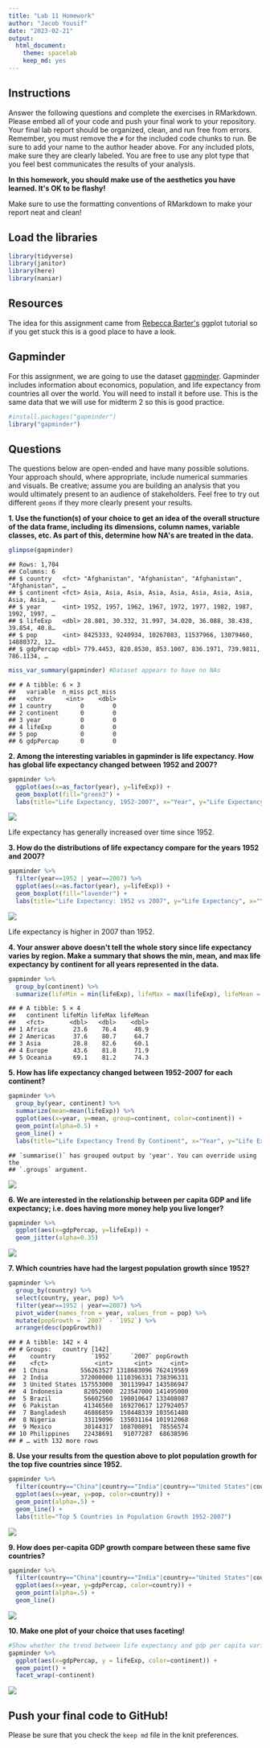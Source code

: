 ```yaml
---
title: "Lab 11 Homework"
author: "Jacob Yousif"
date: "2023-02-21"
output:
  html_document: 
    theme: spacelab
    keep_md: yes
---
```




## Instructions

Answer the following questions and complete the exercises in RMarkdown. Please embed all of your code and push your final work to your repository. Your final lab report should be organized, clean, and run free from errors. Remember, you must remove the `#` for the included code chunks to run. Be sure to add your name to the author header above. For any included plots, make sure they are clearly labeled. You are free to use any plot type that you feel best communicates the results of your analysis.

**In this homework, you should make use of the aesthetics you have learned. It's OK to be flashy!**

Make sure to use the formatting conventions of RMarkdown to make your report neat and clean!

## Load the libraries


```r
library(tidyverse)
library(janitor)
library(here)
library(naniar)
```

## Resources

The idea for this assignment came from [Rebecca Barter's](http://www.rebeccabarter.com/blog/2017-11-17-ggplot2_tutorial/) ggplot tutorial so if you get stuck this is a good place to have a look.

## Gapminder

For this assignment, we are going to use the dataset [gapminder](https://cran.r-project.org/web/packages/gapminder/index.html). Gapminder includes information about economics, population, and life expectancy from countries all over the world. You will need to install it before use. This is the same data that we will use for midterm 2 so this is good practice.


```r
#install.packages("gapminder")
library("gapminder")
```

## Questions

The questions below are open-ended and have many possible solutions. Your approach should, where appropriate, include numerical summaries and visuals. Be creative; assume you are building an analysis that you would ultimately present to an audience of stakeholders. Feel free to try out different `geoms` if they more clearly present your results.

**1. Use the function(s) of your choice to get an idea of the overall structure of the data frame, including its dimensions, column names, variable classes, etc. As part of this, determine how NA's are treated in the data.**


```r
glimpse(gapminder)
```

```
## Rows: 1,704
## Columns: 6
## $ country   <fct> "Afghanistan", "Afghanistan", "Afghanistan", "Afghanistan", …
## $ continent <fct> Asia, Asia, Asia, Asia, Asia, Asia, Asia, Asia, Asia, Asia, …
## $ year      <int> 1952, 1957, 1962, 1967, 1972, 1977, 1982, 1987, 1992, 1997, …
## $ lifeExp   <dbl> 28.801, 30.332, 31.997, 34.020, 36.088, 38.438, 39.854, 40.8…
## $ pop       <int> 8425333, 9240934, 10267083, 11537966, 13079460, 14880372, 12…
## $ gdpPercap <dbl> 779.4453, 820.8530, 853.1007, 836.1971, 739.9811, 786.1134, …
```

```r
miss_var_summary(gapminder) #Dataset appears to have no NAs
```

```
## # A tibble: 6 × 3
##   variable  n_miss pct_miss
##   <chr>      <int>    <dbl>
## 1 country        0        0
## 2 continent      0        0
## 3 year           0        0
## 4 lifeExp        0        0
## 5 pop            0        0
## 6 gdpPercap      0        0
```

**2. Among the interesting variables in gapminder is life expectancy. How has global life expectancy changed between 1952 and 2007?**


```r
gapminder %>% 
  ggplot(aes(x=as_factor(year), y=lifeExp)) +
  geom_boxplot(fill="green3") +
  labs(title="Life Expectancy, 1952-2007", x="Year", y="Life Expectancy")
```

![](lab11_hw_files/figure-html/unnamed-chunk-4-1.png)<!-- -->

Life expectancy has generally increased over time since 1952.

**3. How do the distributions of life expectancy compare for the years 1952 and 2007?**


```r
gapminder %>% 
  filter(year==1952 | year==2007) %>% 
  ggplot(aes(x=as.factor(year), y=lifeExp)) +
  geom_boxplot(fill="lavender") +
  labs(title="Life Expectancy: 1952 vs 2007", y="Life Expectancy", x="Year")
```

![](lab11_hw_files/figure-html/unnamed-chunk-5-1.png)<!-- -->

Life expectancy is higher in 2007 than 1952. 

**4. Your answer above doesn't tell the whole story since life expectancy varies by region. Make a summary that shows the min, mean, and max life expectancy by continent for all years represented in the data.**

```r
gapminder %>% 
  group_by(continent) %>% 
  summarize(lifeMin = min(lifeExp), lifeMax = max(lifeExp), lifeMean = mean(lifeExp))
```

```
## # A tibble: 5 × 4
##   continent lifeMin lifeMax lifeMean
##   <fct>       <dbl>   <dbl>    <dbl>
## 1 Africa       23.6    76.4     48.9
## 2 Americas     37.6    80.7     64.7
## 3 Asia         28.8    82.6     60.1
## 4 Europe       43.6    81.8     71.9
## 5 Oceania      69.1    81.2     74.3
```

**5. How has life expectancy changed between 1952-2007 for each continent?**

```r
gapminder %>% 
  group_by(year, continent) %>%
  summarize(mean=mean(lifeExp)) %>% 
  ggplot(aes(x=year, y=mean, group=continent, color=continent)) +
  geom_point(alpha=0.5) +
  geom_line() +
  labs(title="Life Expectancy Trend By Continent", x="Year", y="Life Expectancy")
```

```
## `summarise()` has grouped output by 'year'. You can override using the
## `.groups` argument.
```

![](lab11_hw_files/figure-html/unnamed-chunk-7-1.png)<!-- -->

**6. We are interested in the relationship between per capita GDP and life expectancy; i.e. does having more money help you live longer?**

```r
gapminder %>% 
  ggplot(aes(x=gdpPercap, y=lifeExp)) +
  geom_jitter(alpha=0.35)
```

![](lab11_hw_files/figure-html/unnamed-chunk-8-1.png)<!-- -->

**7. Which countries have had the largest population growth since 1952?**

```r
gapminder %>% 
  group_by(country) %>% 
  select(country, year, pop) %>% 
  filter(year==1952 | year==2007) %>% 
  pivot_wider(names_from = year, values_from = pop) %>% 
  mutate(popGrowth = `2007` - `1952`) %>% 
  arrange(desc(popGrowth))
```

```
## # A tibble: 142 × 4
## # Groups:   country [142]
##    country          `1952`     `2007` popGrowth
##    <fct>             <int>      <int>     <int>
##  1 China         556263527 1318683096 762419569
##  2 India         372000000 1110396331 738396331
##  3 United States 157553000  301139947 143586947
##  4 Indonesia      82052000  223547000 141495000
##  5 Brazil         56602560  190010647 133408087
##  6 Pakistan       41346560  169270617 127924057
##  7 Bangladesh     46886859  150448339 103561480
##  8 Nigeria        33119096  135031164 101912068
##  9 Mexico         30144317  108700891  78556574
## 10 Philippines    22438691   91077287  68638596
## # … with 132 more rows
```

**8. Use your results from the question above to plot population growth for the top five countries since 1952.**

```r
gapminder %>% 
  filter(country=="China"|country=="India"|country=="United States"|country=="Indonesia"|country=="Brazil") %>% 
  ggplot(aes(x=year, y=pop, color=country)) +
  geom_point(alpha=.5) + 
  geom_line() +
  labs(title="Top 5 Countries in Population Growth 1952-2007")
```

![](lab11_hw_files/figure-html/unnamed-chunk-10-1.png)<!-- -->

**9. How does per-capita GDP growth compare between these same five countries?**

```r
gapminder %>% 
  filter(country=="China"|country=="India"|country=="United States"|country=="Indonesia"|country=="Brazil") %>%
  ggplot(aes(x=year, y=gdpPercap, color=country)) +
  geom_point(alpha=.5) + 
  geom_line()
```

![](lab11_hw_files/figure-html/unnamed-chunk-11-1.png)<!-- -->

**10. Make one plot of your choice that uses faceting!**

```r
#Show whether the trend between life expectancy and gdp per capita varies by continent
gapminder %>% 
  ggplot(aes(x=gdpPercap, y = lifeExp, color=continent)) +
  geom_point() +
  facet_wrap(~continent) 
```

![](lab11_hw_files/figure-html/unnamed-chunk-12-1.png)<!-- -->

## Push your final code to GitHub!

Please be sure that you check the `keep md` file in the knit preferences.
